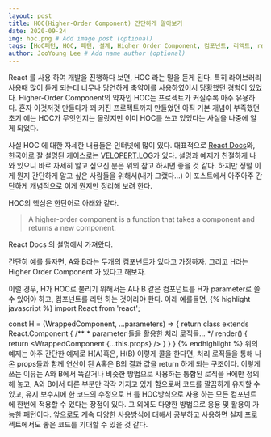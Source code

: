 ```yaml
---
layout: post
title: HOC(Higher-Order Component) 간단하게 알아보기
date: 2020-09-24
img: hoc.png # Add image post (optional)
tags: [HoC패턴, HOC, 패턴, 설계, Higher Order Component, 컴포넌트, 리액트, react]
author: JooYoung Lee # Add name author (optional)
---
```


React 를 사용 하여 개발을 진행하다 보면, HOC 라는 말을 듣게 된다. 특히 라이브러리 사용때 많이 듣게 되는데 너무나 당연하게 축약어를 사용하였어서 당황했던 경험이 있었다. Higher-Order Component의 약자인 HOC는 프로젝트가 커질수록 아주 유용하다. 혼자 이것저것 만들다가 꽤 커진 프로젝트까지 만들었던 아직 기본 개념이 부족했던 초기 에는 HOC가 무엇인지는 몰랐지만 이미 HOC를 쓰고 있었다는 사실을 나중에 알게 되었다.

사실 HOC 에 대한 자세한 내용들은 인터넷에 많이 있다. 대표적으로 [React Docs][react-hoc]와, 한국어로 잘 설명된 케이스로는 [VELOPERT.LOG][velopert.log-hoc]가 있다. 설명과 예제가 친절하게 나와 있으니 바로 자세히 알고 싶으신 분은 위의 참고 하시면 좋을 것 같다. 하지만 정말 이게 뭔지 간단하게 알고 싶은 사람들을 위해서(내가 그랬다...) 이 포스트에서 아주아주 간단하게 개념적으로 이게 뭔지만 정리해 보려 한다.

HOC의 핵심은 한단어로 아래와 같다.
> A higher-order component is a function that takes a component and returns a new component.

React Docs 의 설명에서 가져왔다. 

간단히 예를 들자면,
A와 B라는 두개의 컴포넌트가 있다고 가정하자. 그리고 H라는 Higher Order Component 가 있다고 해보자.

이럴 경우, H가 HOC로 불리기 위해서는  A나 B 같은 컴포넌트를 H가 parameter로 쓸 수 있어야 하고,
컴포넌트를 리턴 하는 것이라야 한다.
아래 예를들면,
{% highlight javascript %}
import React from 'react';

const H = (WrappedComponent, ...parameters) => {
  return class extends React.Component {
    /**
    * parameter 들을 활용한 처리 로직들...
    */
    render() {
      return <WrappedComponent {...this.props} />
    }
  }
}
{% endhighlight %}
위의 예제는 아주 간단한 예제로 H(A)혹은, H(B) 이렇게 콜을 한다면, 처리 로직들을 통해 나온 props들과 함께 연산이 된 A혹은 B의 결과 값을 return 하게 되는 구조이다. 
이렇게 쓰는 이유는 A와 B에서 똑같거나 비슷한 방법으로 사용하는 통합된 로직을 H에만 정의해 놓고, A와 B에서 다른 부분만 각각 가지고 있게 함으로써 코드를 깔끔하게 유지할 수 있고, 유지 보수시에 한 코드의 수정으로 H 를 HOC방식으로 사용 하는 모든 컴포넌트에 한번에 적용할 수 있다는 장점이 있다. 그 외에도 다양한 방법으로 응용 및 활용이 가능한 패턴이다. 앞으로도 계속 다양한 사용방식에 대해서 공부하고 사용하면 실제 프로젝트에서도 좋은 코드를 기대할 수 있을 것 같다.

[velopert.log-hoc]: https://velopert.com/3537
[react-hoc]: https://reactjs.org/docs/higher-order-components.html
